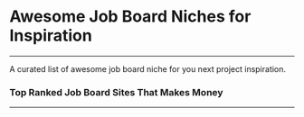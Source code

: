 # Awesome Job Board Niches for Inspiration
___
A curated list of awesome job board niche for you next project inspiration.
### Top Ranked Job Board Sites That Makes Money
___
